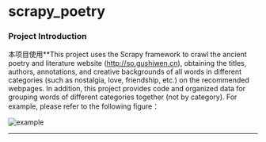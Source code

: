 # scrapy_poetry

### Project Introduction

本项目使用**This project uses the Scrapy framework to crawl the ancient poetry and literature website (http://so.gushiwen.cn), obtaining the titles, authors, annotations, and creative backgrounds of all words in different categories (such as nostalgia, love, friendship, etc.) on the recommended webpages. In addition, this project provides code and organized data for grouping words of different categories together (not by category). For example, please refer to the following figure：

![example](https://github.com/user-attachments/assets/e9faf7c3-e2d9-4cde-8db9-72fe2e831ff2)




----------------------------------------------------------------------------------------------------------
